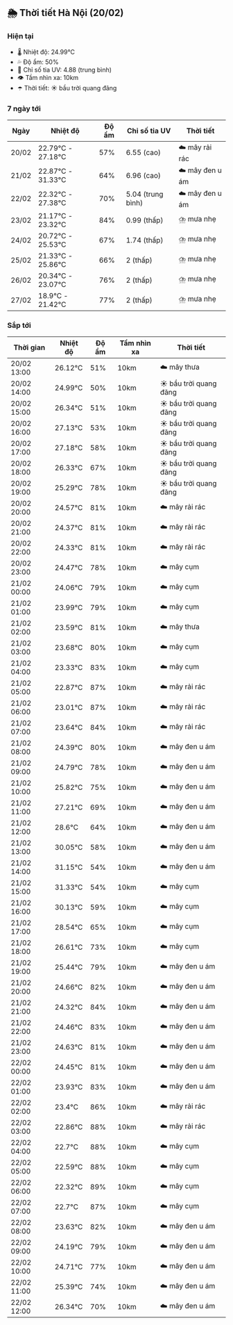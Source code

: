 ## 🌦️ Thời tiết Hà Nội (20/02)

### Hiện tại

- 🌡️ Nhiệt độ: 24.99℃
- 💦 Độ ẩm: 50%
- 🌟 Chỉ số tia UV: 4.88 (trung bình)
- 👁️ Tầm nhìn xa: 10km
- ☂️ Thời tiết: ☀️ bầu trời quang đãng

### 7 ngày tới

| Ngày | Nhiệt độ | Độ ẩm | Chỉ số tia UV | Thời tiết |
| --- | --- | --- | --- | --- |
| 20/02 | 22.79℃ - 27.18℃ | 57% | 6.55 (cao) | ☁️ mây rải rác |
| 21/02 | 22.87℃ - 31.33℃ | 64% | 6.96 (cao) | ☁️ mây đen u ám |
| 22/02 | 22.32℃ - 27.38℃ | 70% | 5.04 (trung bình) | ☁️ mây đen u ám |
| 23/02 | 21.17℃ - 23.32℃ | 84% | 0.99 (thấp) | ⛈️ mưa nhẹ |
| 24/02 | 20.72℃ - 25.53℃ | 67% | 1.74 (thấp) | ⛈️ mưa nhẹ |
| 25/02 | 21.33℃ - 25.86℃ | 66% | 2 (thấp) | ⛈️ mưa nhẹ |
| 26/02 | 20.34℃ - 23.07℃ | 76% | 2 (thấp) | ⛈️ mưa nhẹ |
| 27/02 | 18.9℃ - 21.42℃ | 77% | 2 (thấp) | ⛈️ mưa nhẹ |

### Sắp tới

| Thời gian | Nhiệt độ | Độ ẩm | Tầm nhìn xa | Thời tiết |
| --- | --- | --- | --- | --- |
| 20/02 13:00 | 26.12℃ | 51% | 10km | ☁️ mây thưa |
| 20/02 14:00 | 24.99℃ | 50% | 10km | ☀️ bầu trời quang đãng |
| 20/02 15:00 | 26.34℃ | 51% | 10km | ☀️ bầu trời quang đãng |
| 20/02 16:00 | 27.13℃ | 53% | 10km | ☀️ bầu trời quang đãng |
| 20/02 17:00 | 27.18℃ | 58% | 10km | ☀️ bầu trời quang đãng |
| 20/02 18:00 | 26.33℃ | 67% | 10km | ☀️ bầu trời quang đãng |
| 20/02 19:00 | 25.29℃ | 78% | 10km | ☀️ bầu trời quang đãng |
| 20/02 20:00 | 24.57℃ | 81% | 10km | ☁️ mây rải rác |
| 20/02 21:00 | 24.37℃ | 81% | 10km | ☁️ mây rải rác |
| 20/02 22:00 | 24.33℃ | 81% | 10km | ☁️ mây rải rác |
| 20/02 23:00 | 24.47℃ | 78% | 10km | ☁️ mây cụm |
| 21/02 00:00 | 24.06℃ | 79% | 10km | ☁️ mây cụm |
| 21/02 01:00 | 23.99℃ | 79% | 10km | ☁️ mây cụm |
| 21/02 02:00 | 23.59℃ | 81% | 10km | ☁️ mây thưa |
| 21/02 03:00 | 23.68℃ | 80% | 10km | ☁️ mây cụm |
| 21/02 04:00 | 23.33℃ | 83% | 10km | ☁️ mây cụm |
| 21/02 05:00 | 22.87℃ | 87% | 10km | ☁️ mây rải rác |
| 21/02 06:00 | 23.01℃ | 87% | 10km | ☁️ mây rải rác |
| 21/02 07:00 | 23.64℃ | 84% | 10km | ☁️ mây rải rác |
| 21/02 08:00 | 24.39℃ | 80% | 10km | ☁️ mây đen u ám |
| 21/02 09:00 | 24.79℃ | 78% | 10km | ☁️ mây đen u ám |
| 21/02 10:00 | 25.82℃ | 75% | 10km | ☁️ mây đen u ám |
| 21/02 11:00 | 27.21℃ | 69% | 10km | ☁️ mây đen u ám |
| 21/02 12:00 | 28.6℃ | 64% | 10km | ☁️ mây đen u ám |
| 21/02 13:00 | 30.05℃ | 58% | 10km | ☁️ mây đen u ám |
| 21/02 14:00 | 31.15℃ | 54% | 10km | ☁️ mây đen u ám |
| 21/02 15:00 | 31.33℃ | 54% | 10km | ☁️ mây cụm |
| 21/02 16:00 | 30.13℃ | 59% | 10km | ☁️ mây cụm |
| 21/02 17:00 | 28.54℃ | 65% | 10km | ☁️ mây cụm |
| 21/02 18:00 | 26.61℃ | 73% | 10km | ☁️ mây cụm |
| 21/02 19:00 | 25.44℃ | 79% | 10km | ☁️ mây đen u ám |
| 21/02 20:00 | 24.66℃ | 82% | 10km | ☁️ mây đen u ám |
| 21/02 21:00 | 24.32℃ | 84% | 10km | ☁️ mây đen u ám |
| 21/02 22:00 | 24.46℃ | 83% | 10km | ☁️ mây đen u ám |
| 21/02 23:00 | 24.63℃ | 81% | 10km | ☁️ mây đen u ám |
| 22/02 00:00 | 24.45℃ | 81% | 10km | ☁️ mây đen u ám |
| 22/02 01:00 | 23.93℃ | 83% | 10km | ☁️ mây đen u ám |
| 22/02 02:00 | 23.4℃ | 86% | 10km | ☁️ mây rải rác |
| 22/02 03:00 | 22.86℃ | 88% | 10km | ☁️ mây rải rác |
| 22/02 04:00 | 22.7℃ | 88% | 10km | ☁️ mây cụm |
| 22/02 05:00 | 22.59℃ | 88% | 10km | ☁️ mây cụm |
| 22/02 06:00 | 22.32℃ | 89% | 10km | ☁️ mây cụm |
| 22/02 07:00 | 22.7℃ | 87% | 10km | ☁️ mây cụm |
| 22/02 08:00 | 23.63℃ | 82% | 10km | ☁️ mây đen u ám |
| 22/02 09:00 | 24.19℃ | 79% | 10km | ☁️ mây đen u ám |
| 22/02 10:00 | 24.71℃ | 77% | 10km | ☁️ mây đen u ám |
| 22/02 11:00 | 25.39℃ | 74% | 10km | ☁️ mây đen u ám |
| 22/02 12:00 | 26.34℃ | 70% | 10km | ☁️ mây đen u ám |
